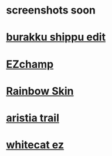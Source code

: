 # screenshots soon 

# [burakku shippu edit](https://www.mediafire.com/file/fkf909jfmu8xcjc/Burakku_Shipu.osk/file)

# [EZchamp](https://www.mediafire.com/file/lkzwsu733jd02w3/%2540EZChamp.osk/file)

# [Rainbow Skin](https://www.mediafire.com/file/p8b9ccqznzvzxs9/Rainbow_Skin.osk/file)

# [aristia trail](https://www.mediafire.com/file/fmmuq6020lb8sda/Aristia%2528Edit%2529%252Btrail.osk/file)

# [whitecat ez](https://www.mediafire.com/file/ucxoviddm6k1q9u/-_%25E3%2580%258ACK%25E3%2580%258B_WhiteCat_2.1_%257EEZ_%255BRK%255D.osk/file)
